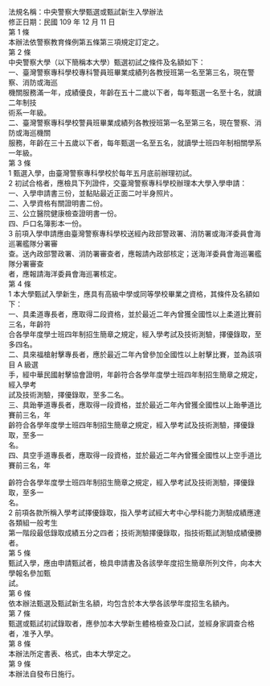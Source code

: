 法規名稱：中央警察大學甄選或甄試新生入學辦法  
修正日期：民國 109 年 12 月 11 日  
第 1 條  
本辦法依警察教育條例第五條第三項規定訂定之。  
第 2 條  
中央警察大學（以下簡稱本大學）甄選初試之條件及名額如下：  
一、臺灣警察專科學校專科警員班畢業成績列各教授班第一名至第三名，現在警察、消防或海巡  
機關服務滿一年，成績優良，年齡在五十二歲以下者，每年甄選一名至十名，就讀二年制技  
術系一年級。  
二、臺灣警察專科學校警員班畢業成績列各教授班第一名至第三名，現在警察、消防或海巡機關  
服務，年齡在三十五歲以下者，每年甄選一名至五名，就讀學士班四年制相關學系一年級。  
第 3 條  
1 甄選入學，由臺灣警察專科學校於每年五月底前辦理初試。  
2 初試合格者，應檢具下列證件，交臺灣警察專科學校辦理本大學入學申請：  
一、入學申請書三份，並黏貼最近正面二吋半身照片。  
二、入學資格有關證明書二份。  
三、公立醫院健康檢查證明書一份。  
四、戶口名簿影本一份。  
3 前項入學申請應由臺灣警察專科學校送經內政部警政署、消防署或海洋委員會海巡署艦隊分署審  
查。送內政部警政署、消防署審查者，應報請內政部核定；送海洋委員會海巡署艦隊分署審查  
者，應報請海洋委員會海巡署核定。  
第 4 條  
1 本大學甄試入學新生，應具有高級中學或同等學校畢業之資格，其條件及名額如下：  
一、具柔道專長者，應取得二段資格，並於最近二年內曾獲全國性以上柔道比賽前三名，年齡符  
合各學年度學士班四年制招生簡章之規定，經入學考試及技術測驗，擇優錄取，至多四名。  
二、具來福槍射擊專長者，應於最近二年內曾參加全國性以上射擊比賽，並為該項目 A 級選  
手，經中華民國射擊協會證明，年齡符合各學年度學士班四年制招生簡章之規定，經入學考  
試及技術測驗，擇優錄取，至多二名。  
三、具跆拳道專長者，應取得一段資格，並於最近二年內曾獲全國性以上跆拳道比賽前三名，年  
齡符合各學年度學士班四年制招生簡章之規定，經入學考試及技術測驗，擇優錄取，至多一  
名。  
四、具空手道專長者，應取得一段資格，並於最近二年內曾獲全國性以上空手道比賽前三名，年  


齡符合各學年度學士班四年制招生簡章之規定，經入學考試及技術測驗，擇優錄取，至多一  
名。  
2 前項各款所稱入學考試擇優錄取，指入學考試經大考中心學科能力測驗成績應達各類組一般考生  
第一階段最低錄取成績五分之四者；技術測驗擇優錄取，指技術甄試測驗成績優勝者。  
第 5 條  
甄試入學，應由申請甄試者，檢具申請書及各該學年度招生簡章所列文件，向本大學報名參加甄  
試。  
第 6 條  
依本辦法甄選及甄試新生名額，均包含於本大學各該學年度招生名額內。  
第 7 條  
甄選或甄試初試錄取者，應參加本大學新生體格檢查及口試，並經身家調查合格者，准予入學。  
第 8 條  
本辦法所定書表、格式，由本大學定之。  
第 9 條  
本辦法自發布日施行。  


